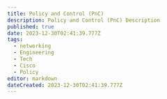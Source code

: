 ```yaml
---
title: Policy and Control (PnC)
description: Policy and Control (PnC) Description
published: true
date: 2023-12-30T02:41:39.777Z
tags:
  - networking
  - Engineering
  - Tech
  - Cisco
  - Policy
editor: markdown
dateCreated: 2023-12-30T02:41:39.777Z
---
```

